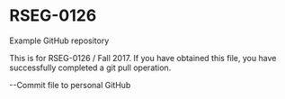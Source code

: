# RSEG-0126
Example GitHub repository

This is for RSEG-0126 / Fall 2017. If you have obtained
this file, you have successfully completed a git pull
operation.

--Commit file to personal GitHub